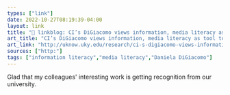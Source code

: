 ```yaml
---
types: ["link"]
date: 2022-10-27T08:19:39-04:00
layout: link
title: "🔗 linkblog: CI’s DiGiacomo views information, media literacy as tool to preserve democracy | UKNow'"
art_title: "CI’s DiGiacomo views information, media literacy as tool to preserve democracy | UKNow"
art_link: "http://uknow.uky.edu/research/ci-s-digiacomo-views-information-media-literacy-tool-preserve-democracy"
sources: ["http:"]
tags: ["information literacy","media literacy","Daniela DiGiacomo"]
---
```

Glad that my colleagues' interesting work is getting recognition from our university.
 
